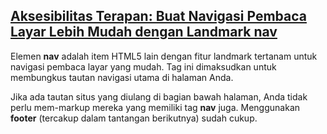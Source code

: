 ## [Aksesibilitas Terapan: Buat Navigasi Pembaca Layar Lebih Mudah dengan Landmark nav](https://learn.freecodecamp.org/responsive-web-design/applied-accessibility/make-screen-reader-navigation-easier-with-the-nav-landmark)

Elemen **nav** adalah item HTML5 lain dengan fitur landmark tertanam untuk navigasi pembaca layar yang mudah. Tag ini dimaksudkan untuk membungkus tautan navigasi utama di halaman Anda.



Jika ada tautan situs yang diulang di bagian bawah halaman, Anda tidak perlu mem-markup mereka yang memiliki tag **nav** juga. Menggunakan **footer** \(tercakup dalam tantangan berikutnya\) sudah cukup.

